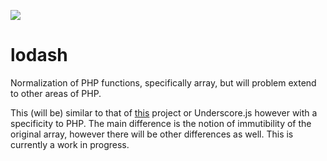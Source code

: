 [<img src="https://travis-ci.org/alairock/lodash-php.svg">](https://travis-ci.org/alairock/lodash-php)
# lodash
Normalization of PHP functions, specifically array, but will problem extend to other areas of PHP.

This (will be) similar to that of [this](http://anahkiasen.github.io/underscore-php/#readme) project or Underscore.js however with a specificity to PHP. The main difference is the notion of immutibility of the original array, however there will be other differences as well. This is currently a work in progress. 
